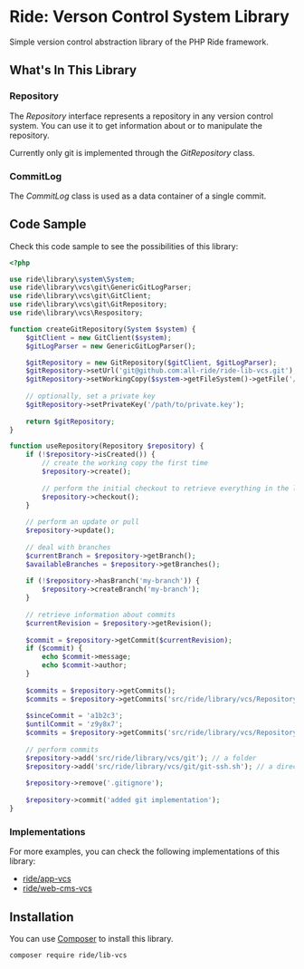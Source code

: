 # Ride: Verson Control System Library

Simple version control abstraction library of the PHP Ride framework.

## What's In This Library

### Repository

The _Repository_ interface represents a repository in any version control system.
You can use it to get information about or to manipulate the repository.

Currently only git is implemented through the _GitRepository_ class.

### CommitLog

The _CommitLog_ class is used as a data container of a single commit. 

## Code Sample

Check this code sample to see the possibilities of this library:

```php
<?php

use ride\library\system\System;
use ride\library\vcs\git\GenericGitLogParser;
use ride\library\vcs\git\GitClient;
use ride\library\vcs\git\GitRepository;
use ride\library\vcs\Respository;

function createGitRepository(System $system) {
    $gitClient = new GitClient($system);
    $gitLogParser = new GenericGitLogParser();

    $gitRepository = new GitRepository($gitClient, $gitLogParser);
    $gitRepository->setUrl('git@github.com:all-ride/ride-lib-vcs.git');
    $gitRepository->setWorkingCopy($system->getFileSystem()->getFile('/path/to/local/copy'));
    
    // optionally, set a private key
    $gitRepository->setPrivateKey('/path/to/private.key');
    
    return $gitRepository;
}

function useRepository(Repository $repository) {
    if (!$repository->isCreated()) {
        // create the working copy the first time
        $repository->create();
        
        // perform the initial checkout to retrieve everything in the local copy
        $repository->checkout();
    }
    
    // perform an update or pull
    $repository->update();
    
    // deal with branches
    $currentBranch = $repository->getBranch();
    $availableBranches = $repository->getBranches();
    
    if (!$repository->hasBranch('my-branch')) {
        $repository->createBranch('my-branch');
    }
    
    // retrieve information about commits
    $currentRevision = $repository->getRevision();
    
    $commit = $repository->getCommit($currentRevision);
    if ($commit) {
        echo $commit->message;
        echo $commit->author;
    }
    
    $commits = $repository->getCommits();
    $commits = $repository->getCommits('src/ride/library/vcs/Repository.php');
    
    $sinceCommit = 'a1b2c3';
    $untilCommit = 'z9y8x7';
    $commits = $repository->getCommits('src/ride/library/vcs/Repository.php', 5, $sinceCommit, $untilCommit);
    
    // perform commits
    $repository->add('src/ride/library/vcs/git'); // a folder
    $repository->add('src/ride/library/vcs/git/git-ssh.sh'); // a directory
    
    $repository->remove('.gitignore');
    
    $repository->commit('added git implementation');
}
```

### Implementations

For more examples, you can check the following implementations of this library:
- [ride/app-vcs](https://github.com/all-ride/ride-app-vcs)
- [ride/web-cms-vcs](https://github.com/all-ride/ride-web-cms)

## Installation

You can use [Composer](http://getcomposer.org) to install this library.

```
composer require ride/lib-vcs
```

